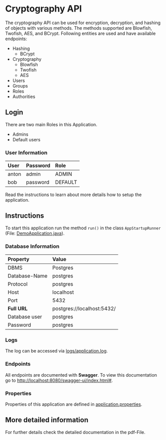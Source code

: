 # Cryptography API
The cryptography API can be used for encryption, decryption, and hashing of objects with various methods. The methods supported are Blowfish, Twofish, AES, and BCrypt.
Following entities are used and have available endpoints:
* Hashing
  * BCrypt
* Cryptography
  * Blowfish
  * Twofish
  * AES
* Users
* Groups
* Roles
* Authorities

## Login
There are two main Roles in this Application.
* Admins
* Default users
### User Information
| User          | Password                   | Role    |
|:--------------|:---------------------------|:--------|
| anton         | admin                      | ADMIN   |
| bob           | password                   | DEFAULT |



Read the instructions to learn about more details how to setup the application.

## Instructions
To start this application run the method `run()` in the class `AppStartupRunner` (File: [DemoApplication.java](src/main/java/com/example/demo/DemoApplication.java)).
### Database Information
| Property      | Value                      |
|:--------------|:---------------------------|
| DBMS          | Postgres                   |
| Database-Name | postgres                   |
| Protocol      | postgres                   |
| Host          | localhost                  |
| Port          | 5432                       |
| **Full URL**  | postgres://localhost:5432/ |
| Database user | postgres                   |
| Password      | postgres                   |

### Logs
The log can be accessed via [logs/application.log](logs/application.log).

### Endpoints
All endpoints are documented with **Swagger**.
To view this documentation go to 
[http://localhost:8080/swagger-ui/index.html#](http://localhost:8080/swagger-ui/index.html#).

### Properties
Properties of this application are defined in [application.properties](src/main/resources/application.properties).

## More detailed information
For further details check the detailed documentation in the pdf-File.
